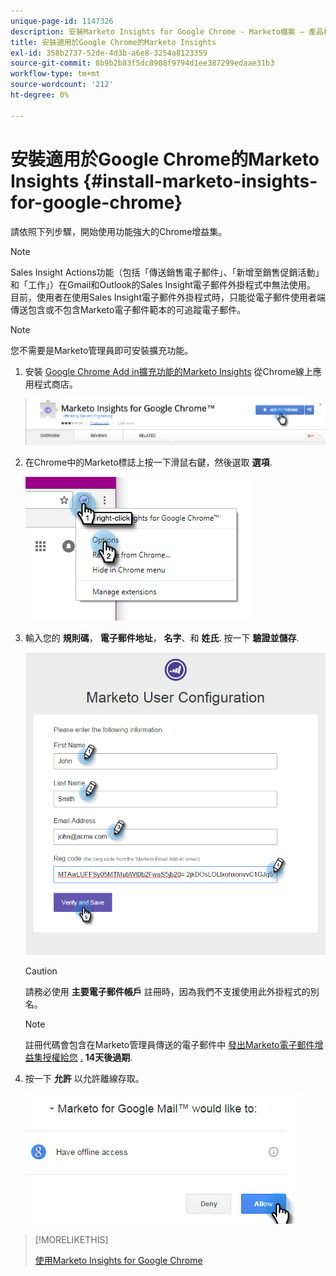 ```yaml
---
unique-page-id: 1147326
description: 安裝Marketo Insights for Google Chrome - Marketo檔案 — 產品檔案
title: 安裝適用於Google Chrome的Marketo Insights
exl-id: 358b2737-52de-4d3b-a6e8-3254a8123359
source-git-commit: 8b9b2b83f5dc8908f9794d1ee387299edaae31b3
workflow-type: tm+mt
source-wordcount: '212'
ht-degree: 0%

---
```


# 安裝適用於Google Chrome的Marketo Insights {#install-marketo-insights-for-google-chrome}

請依照下列步驟，開始使用功能強大的Chrome增益集。

>[!NOTE]
>
>Sales Insight Actions功能（包括「傳送銷售電子郵件」、「新增至銷售促銷活動」和「工作」）在Gmail和Outlook的Sales Insight電子郵件外掛程式中無法使用。 目前，使用者在使用Sales Insight電子郵件外掛程式時，只能從電子郵件使用者端傳送包含或不包含Marketo電子郵件範本的可追蹤電子郵件。

>[!NOTE]
>
>您不需要是Marketo管理員即可安裝擴充功能。

1. 安裝 [Google Chrome Add in擴充功能的Marketo Insights](https://chrome.google.com/webstore/detail/marketo-for-google-mail/jjkfbhajlmoeegbjgjipliamplidmbjb) 從Chrome線上應用程式商店。

   ![](assets/image2015-10-5-10-3a24-3a7.png)

1. 在Chrome中的Marketo標誌上按一下滑鼠右鍵，然後選取 **選項**.

   ![](assets/two.png)

1. 輸入您的 **規則碼**， **電子郵件地址**， **名字**、和 **姓氏**. 按一下 **驗證並儲存**.

   ![](assets/three.png)

   >[!CAUTION]
   >
   >請務必使用 **主要電子郵件帳戶** 註冊時，因為我們不支援使用此外掛程式的別名。

   >[!NOTE]
   >
   >註冊代碼會包含在Marketo管理員傳送的電子郵件中 [發出Marketo電子郵件增益集授權給您](/help/marketo/product-docs/marketo-sales-insight/msi-outlook-plugin/issue-a-marketo-email-add-in-license.md) [.](https://docs.marketo.com/pages/viewpage.action?pageid=7510848) **14天後過期**.

1. 按一下 **允許** 以允許離線存取。

   ![](assets/image2015-10-5-10-3a34-3a1.png)

>[!MORELIKETHIS]
>
>[使用Marketo Insights for Google Chrome](/help/marketo/product-docs/marketo-sales-insight/msi-chrome-plugin/using-marketo-insights-for-google-chrome.md)
